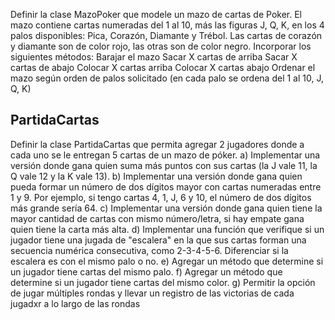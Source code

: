 
Definir la clase MazoPoker que modele un mazo de cartas de Poker. El mazo contiene
 cartas numeradas del 1 al 10, más las figuras J, Q, K, en los 4 palos disponibles: Pica,
 Corazón, Diamante y Trébol. Las cartas de corazón y diamante son de color rojo, las
 otras son de color negro. Incorporar los siguientes métodos:
 Barajar el mazo
 Sacar X cartas de arriba
 Sacar X cartas de abajo
 Colocar X cartas arriba
 Colocar X cartas abajo
 Ordenar el mazo según orden de palos solicitado (en cada palo se ordena del 1
 al 10, J, Q, K)

## PartidaCartas
 Definir la clase PartidaCartas que permita agregar 2 jugadores donde a cada uno se le
 entregan 5 cartas de un mazo de póker.
 a) Implementar una versión donde gana quien suma más puntos con sus cartas (la
 J vale 11, la Q vale 12 y la K vale 13).
 b) Implementar una versión donde gana quien pueda formar un número de dos
 dígitos mayor con cartas numeradas entre 1 y 9. Por ejemplo, si tengo cartas 4,
 1, J, 6 y 10, el número de dos dígitos más grande sería 64.
 c) Implementar una versión donde gana quien tiene la mayor cantidad de cartas
 con mismo número/letra, si hay empate gana quien tiene la carta más alta.
 d) Implementar una función que verifique si un jugador tiene una jugada de
 "escalera" en la que sus cartas forman una secuencia numérica consecutiva,
 como 2-3-4-5-6. Diferenciar si la escalera es con el mismo palo o no.
 e) Agregar un método que determine si un jugador tiene cartas del mismo palo.
 f) Agregar un método que determine si un jugador tiene cartas del mismo color.
 g) Permitir la opción de jugar múltiples rondas y llevar un registro de las victorias de
 cada jugadxr a lo largo de las rondas